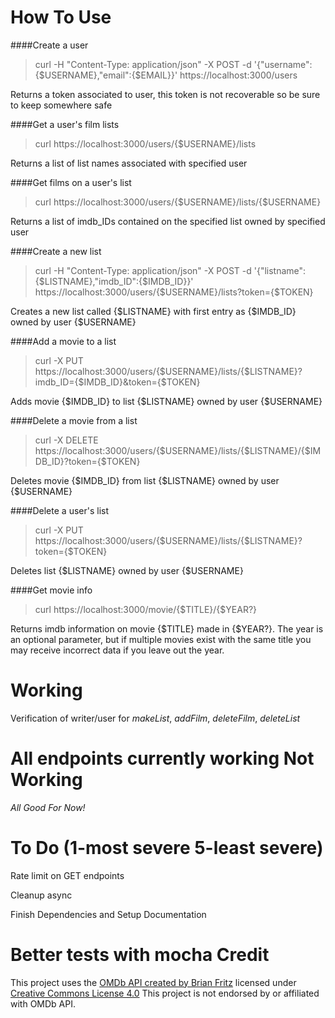 How To Use
==========
####Create a user

>curl -H "Content-Type: application/json" -X POST -d '{"username":{$USERNAME},"email":{$EMAIL}}' https://localhost:3000/users

Returns a token associated to user, this token is not recoverable so be sure to keep somewhere safe

####Get a user's film lists

>curl https://localhost:3000/users/{$USERNAME}/lists

Returns a list of list names associated with specified user

####Get films on a user's list

>curl https://localhost:3000/users/{$USERNAME}/lists/{$USERNAME}

Returns a list of imdb_IDs contained on the specified list owned by specified user

####Create a new list

>curl -H "Content-Type: application/json" -X POST -d '{"listname":{$LISTNAME},"imdb_ID":{$IMDB_ID}}' https://localhost:3000/users/{$USERNAME}/lists?token={$TOKEN}

Creates a new list called {$LISTNAME} with first entry as {$IMDB_ID} owned by user {$USERNAME}

####Add a movie to a list

>curl -X PUT https://localhost:3000/users/{$USERNAME}/lists/{$LISTNAME}?imdb_ID={$IMDB_ID}&token={$TOKEN}

Adds movie {$IMDB_ID} to list {$LISTNAME} owned by user {$USERNAME}

####Delete a movie from a list

>curl -X DELETE https://localhost:3000/users/{$USERNAME}/lists/{$LISTNAME}/{$IMDB_ID}?token={$TOKEN}

Deletes movie {$IMDB_ID} from list {$LISTNAME} owned by user {$USERNAME}

####Delete a user's list

>curl -X PUT https://localhost:3000/users/{$USERNAME}/lists/{$LISTNAME}?token={$TOKEN}

Deletes list {$LISTNAME} owned by user {$USERNAME}

####Get movie info

>curl https://localhost:3000/movie/{$TITLE}/{$YEAR?}

Returns imdb information on movie {$TITLE} made in {$YEAR?}. The year is an optional parameter, but if multiple movies exist with the same title you may receive incorrect data if you leave out the year.


Working
=======
Verification of writer/user for *makeList*, *addFilm*, *deleteFilm*, *deleteList*

All endpoints currently working
Not Working
===========
*All Good For Now!*

To Do (1-most severe 5-least severe)
====================================
Rate limit on GET endpoints

Cleanup async

Finish Dependencies and Setup Documentation

Better tests with mocha
Credit
======
This project uses the [OMDb API created by Brian Fritz](http://www.omdbapi.com) licensed under [Creative Commons License 4.0](https://creativecommons.org/licenses/by-nc/4.0/)
This project is not endorsed by or affiliated with OMDb API.

